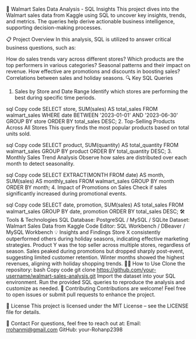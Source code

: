🚀 Walmart Sales Data Analysis - SQL Insights
This project dives into the Walmart sales data from Kaggle using SQL to uncover key insights, trends, and metrics. The queries help derive actionable business intelligence, supporting decision-making processes.

📋 Project Overview
In this analysis, SQL is utilized to answer critical business questions, such as:

How do sales trends vary across different stores?
Which products are the top performers in various categories?
Seasonal patterns and their impact on revenue.
How effective are promotions and discounts in boosting sales?
Correlations between sales and holiday seasons.
🔍 Key SQL Queries
1. Sales by Store and Date Range
Identify which stores are performing the best during specific time periods.

sql
Copy code
SELECT store, SUM(sales) AS total_sales
FROM walmart_sales
WHERE date BETWEEN '2023-01-01' AND '2023-06-30'
GROUP BY store
ORDER BY total_sales DESC;
2. Top-Selling Products Across All Stores
This query finds the most popular products based on total units sold.

sql
Copy code
SELECT product, SUM(quantity) AS total_quantity
FROM walmart_sales
GROUP BY product
ORDER BY total_quantity DESC;
3. Monthly Sales Trend Analysis
Observe how sales are distributed over each month to detect seasonality.

sql
Copy code
SELECT EXTRACT(MONTH FROM date) AS month, SUM(sales) AS monthly_sales
FROM walmart_sales
GROUP BY month
ORDER BY month;
4. Impact of Promotions on Sales
Check if sales significantly increased during promotional events.

sql
Copy code
SELECT date, promotion, SUM(sales) AS total_sales
FROM walmart_sales
GROUP BY date, promotion
ORDER BY total_sales DESC;
🛠️ Tools & Technologies
SQL Database: PostgreSQL / MySQL / SQLite
Dataset: Walmart Sales Data from Kaggle
Code Editor: SQL Workbench / DBeaver / MySQL Workbench
💡 Insights and Findings
Store X consistently outperformed others during holiday seasons, indicating effective marketing strategies.
Product Y was the top seller across multiple stores, regardless of season.
Sales peaked during promotions but dropped sharply post-event, suggesting limited customer retention.
Winter months showed the highest revenues, aligning with holiday shopping trends.
🧑‍💻 How to Use
Clone the repository:
bash
Copy code
git clone https://github.com/your-username/walmart-sales-analysis.git
Import the dataset into your SQL environment.
Run the provided SQL queries to reproduce the analysis and customize as needed.
🤝 Contributing
Contributions are welcome! Feel free to open issues or submit pull requests to enhance the project.

📄 License
This project is licensed under the MIT License – see the LICENSE file for details.

📧 Contact
For questions, feel free to reach out at:
Email: rrohanmj@gmail.com
GitHub: your-Rohanp2398

